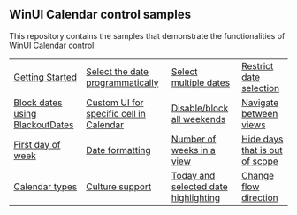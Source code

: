 ## WinUI Calendar control samples
This repository contains the samples that demonstrate the functionalities of WinUI Calendar control.

<table>
 <tr>
  <td><a href="Samples/Getting_started">Getting Started</a></td>
  <td><a href="Samples/Restriction">Select the date programmatically</a></td>
  <td><a href="Samples/Selection">Select multiple dates</a></td>
  <td><a href="Samples/Restriction">Restrict date selection</a></td>
 </tr>
  <tr>
  <td><a href="Samples/BlockedDates">Block dates using BlackoutDates</a></td>
  <td><a href="Samples/CustomUI">Custom UI for specific cell in Calendar</a></td>
  <td><a href="Samples/Formatting">Disable/block all weekends</a></td>
  <td><a href="Samples/Restriction">Navigate between views</a></td>
 </tr>
  <tr>
  <td><a href="Samples/Selection">First day of week</a></td>
  <td><a href="Samples/Formatting">Date formatting</a></td>
  <td><a href="Samples/Selection">Number of weeks in a view</a></td>
  <td><a href="Samples/Restriction">Hide days that is out of scope</a></td>
 </tr>
  <tr>
  <td><a href="Samples/Formatting">Calendar types</a></td>
  <td><a href="Samples/Formatting">Culture support</a></td>
  <td><a href="Samples/Selection">Today and selected date highlighting</a></td>
  <td><a href="Samples/Formatting">Change flow direction</a></td>
 </tr>
</table>